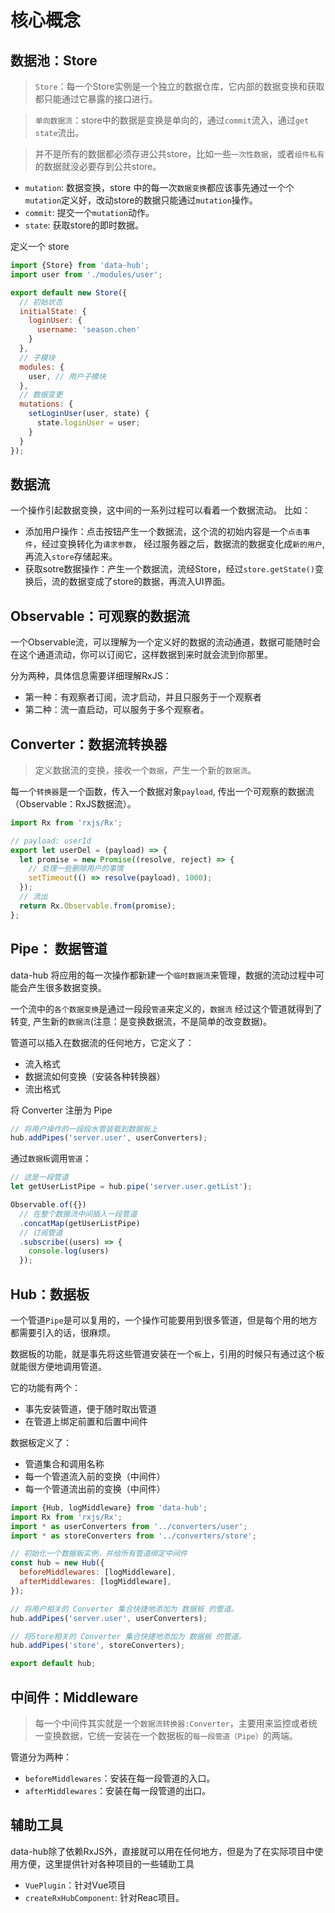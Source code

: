# 核心概念

## 数据池：Store

> `Store`：每一个Store实例是一个独立的数据仓库，它内部的数据变换和获取都只能通过它暴露的接口进行。

> `单向数据流`：store中的数据是变换是单向的，通过`commit`流入，通过`get state`流出。

> 并不是所有的数据都必须存进公共store，比如一些`一次性数据`，或者`组件私有`的数据就没必要存到公共store。

- `mutation`: 数据变换，store 中的每一次`数据变换`都应该事先通过一个个`mutation`定义好，改动store的数据只能通过`mutation`操作。
- `commit`: 提交一个`mutation`动作。
- `state`: 获取store的即时数据。

定义一个 store

```js
import {Store} from 'data-hub';
import user from './modules/user';

export default new Store({
  // 初始状态
  initialState: {
    loginUser: {
      username: 'season.chen'
    }
  },
  // 子模块
  modules: {
    user, // 用户子模块
  },
  // 数据变更
  mutations: {
    setLoginUser(user, state) {
      state.loginUser = user;
    }
  }
});
```

## 数据流

一个操作引起数据变换，这中间的一系列过程可以看着一个数据流动。 比如：

- 添加用户操作：点击按钮产生一个数据流，这个流的初始内容是一个`点击事件`，经过变换转化为`请求参数`， 经过服务器之后，数据流的数据变化成`新的用户`, 再流入`store`存储起来。
- 获取sotre数据操作：产生一个数据流，流经Store，经过`store.getState()`变换后，流的数据变成了store的数据，再流入UI界面。

## Observable：可观察的数据流

一个Observable流，可以理解为一个定义好的数据的流动通道，数据可能随时会在这个通道流动，你可以订阅它，这样数据到来时就会流到你那里。

分为两种，具体信息需要详细理解RxJS：

- 第一种：有观察者订阅，流才启动，并且只服务于一个观察者
- 第二种：流一直启动，可以服务于多个观察者。

## Converter：数据流转换器

> 定义数据流的变换，接收一个`数据`，产生一个新的`数据流`。

每一个`转换器`是一个函数，传入一个数据对象`payload`, 传出一个可观察的数据流（Observable：RxJS数据流）。

```js
import Rx from 'rxjs/Rx';

// payload: userId
export let userDel = (payload) => {
  let promise = new Promise((resolve, reject) => {
    // 处理一些删除用户的事情
    setTimeout(() => resolve(payload), 1000);
  });
  // 流出
  return Rx.Observable.from(promise);
};
```

## Pipe： 数据管道

data-hub 将应用的每一次操作都新建一个`临时数据流`来管理，数据的流动过程中可能会产生很多数据变换。

一个流中的`各个数据变换`是通过一段段`管道`来定义的，`数据流` 经过这个管道就得到了转变, 产生新的`数据流`(注意：是变换数据流，不是简单的改变数据)。

管道可以插入在数据流的任何地方，它定义了：

- 流入格式
- 数据流如何变换（安装各种转换器）
- 流出格式

将 Converter 注册为 Pipe

```js
// 将用户操作的一段段水管装载到数据板上
hub.addPipes('server.user', userConverters);
```

通过`数据板`调用`管道`：

```js
// 这是一段管道
let getUserListPipe = hub.pipe('server.user.getList');

Observable.of({})
  // 在整个数据流中间插入一段管道
  .concatMap(getUserListPipe)
  // 订阅管道
  .subscribe((users) => {
    console.log(users)
  });
```

## Hub：数据板

一个管道`Pipe`是可以复用的，一个操作可能要用到很多管道，但是每个用的地方都需要引入的话，很麻烦。

数据板的功能，就是事先将这些管道安装在一个`板`上，引用的时候只有通过这个板就能很方便地调用管道。

它的功能有两个：

- 事先安装管道，便于随时取出管道
- 在管道上绑定前置和后置中间件

数据板定义了：

- 管道集合和调用名称
- 每一个管道流入前的变换（中间件）
- 每一个管道流出前的变换（中间件）

```js
import {Hub, logMiddleware} from 'data-hub';
import Rx from 'rxjs/Rx';
import * as userConverters from '../converters/user';
import * as storeConverters from '../converters/store';

// 初始化一个数据板实例，并给所有管道绑定中间件
const hub = new Hub({
  beforeMiddlewares: [logMiddleware],
  afterMiddlewares: [logMiddleware],
});

// 将用户相关的 Converter 集合快捷地添加为 数据板 的管道。
hub.addPipes('server.user', userConverters);

// 将Store相关的 Converter 集合快捷地添加为 数据板 的管道。
hub.addPipes('store', storeConverters);

export default hub;
```

## 中间件：Middleware

> 每一个中间件其实就是一个`数据流转换器:Converter`，主要用来监控或者统一变换数据，它统一安装在一个数据板的`每一段管道（Pipe）`的两端。

管道分为两种：

- `beforeMiddlewares`：安装在每一段管道的入口。
- `afterMiddlewares`：安装在每一段管道的出口。

## 辅助工具

data-hub除了依赖RxJS外，直接就可以用在任何地方，但是为了在实际项目中使用方便，这里提供针对各种项目的一些辅助工具

- `VuePlugin`：针对Vue项目
- `createRxHubComponent`: 针对Reac项目。

